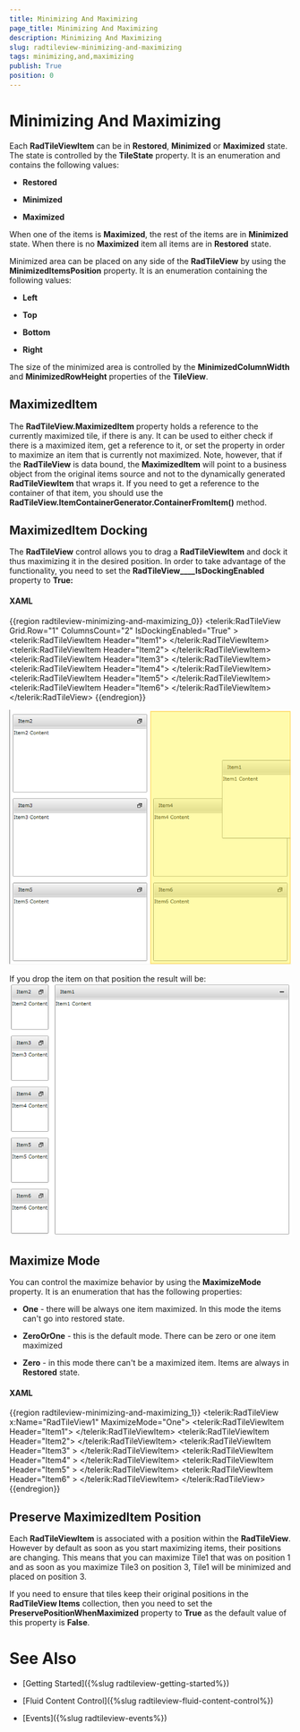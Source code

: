 ```yaml
---
title: Minimizing And Maximizing
page_title: Minimizing And Maximizing
description: Minimizing And Maximizing
slug: radtileview-minimizing-and-maximizing
tags: minimizing,and,maximizing
publish: True
position: 0
---
```


# Minimizing And Maximizing



Each __RadTileViewItem__ can be in __Restored__, __Minimized__ or __Maximized__ state. The state is controlled by the __TileState__ property. It is an enumeration and contains the following values:
            

* __Restored__

* __Minimized__

* __Maximized__

When one of the items is __Maximized__, the rest of the items are in __Minimized__ state. When there is no __Maximized__ item all items are in __Restored__ state.
            

Minimized area can be placed on any side of the __RadTileView__ by using the __MinimizedItemsPosition__ property. It is an enumeration containing the following values:
            

* __Left__

* __Top__

* __Bottom__

* __Right__

The size of the minimized area is controlled by the __MinimizedColumnWidth__ and __MinimizedRowHeight__ properties of the __TileView__.
            

##  MaximizedItem

The __RadTileView.MaximizedItem__ property holds a reference to the currently maximized tile, if there is any. It can be used to either check if there is a maximized item, get a reference to it, or set the property in order to maximize an item that is currently not maximized. Note, however, that if the __RadTileView__ is data bound, the __MaximizedItem__ will point to a business object from the original items source and not to the dynamically generated __RadTileViewItem__ that wraps it. If you need to get a reference to the container of that item, you should use the __RadTileView.ItemContainerGenerator.ContainerFromItem()__ method.
                

## MaximizedItem Docking

The __RadTileView__ control allows you to drag a __RadTileViewItem__ and dock it thus maximizing it in the desired position. In order to take advantage of the functionality, you need to set the __RadTileView____IsDockingEnabled__ property to __True:__

#### __XAML__

{{region radtileview-minimizing-and-maximizing_0}}
	<telerik:RadTileView Grid.Row="1" ColumnsCount="2" IsDockingEnabled="True" >
	    <telerik:RadTileViewItem Header="Item1">
	        <TextBlock Text="Item1 Content" />
	    </telerik:RadTileViewItem>
	    <telerik:RadTileViewItem Header="Item2">
	        <TextBlock Text="Item2 Content" />
	    </telerik:RadTileViewItem>
	    <telerik:RadTileViewItem Header="Item3">
	        <TextBlock Text="Item3 Content" />
	    </telerik:RadTileViewItem>
	    <telerik:RadTileViewItem Header="Item4">
	        <TextBlock Text="Item4 Content" />
	    </telerik:RadTileViewItem>
	    <telerik:RadTileViewItem Header="Item5">
	        <TextBlock Text="Item5 Content" />
	    </telerik:RadTileViewItem>
	    <telerik:RadTileViewItem Header="Item6">
	        <TextBlock Text="Item6 Content" />
	    </telerik:RadTileViewItem>
	</telerik:RadTileView>
	{{endregion}}

![](images/radtileview_features_maximized_docking.png)

If you drop the item on that position the result will be:![](images/radtileview_features_maximized_docked.png)

##  Maximize Mode

You can control the maximize behavior by using the __MaximizeMode__ property. It is an enumeration that has the following properties:
                

* __One__ - there will be always one item maximized. In this mode the items can't go into restored state.
                        

* __ZeroOrOne__ - this is the default mode. There can be zero or one item maximized
                        

* __Zero__ - in this mode there can't be a maximized item. Items are always in __Restored__ state.
                        

#### __XAML__

{{region radtileview-minimizing-and-maximizing_1}}
	<telerik:RadTileView x:Name="RadTileView1" MaximizeMode="One">
	            <telerik:RadTileViewItem Header="Item1">
	                <TextBlock Text="Item1 Content"/>
	            </telerik:RadTileViewItem>
	            <telerik:RadTileViewItem Header="Item2">
	                <TextBlock Text="Item2 Content"/>
	            </telerik:RadTileViewItem>
	            <telerik:RadTileViewItem Header="Item3" >
	                <TextBlock Text="Item3 Content"/>
	            </telerik:RadTileViewItem>
	            <telerik:RadTileViewItem Header="Item4" >
	                <TextBlock Text="Item4 Content"/>
	            </telerik:RadTileViewItem>
	            <telerik:RadTileViewItem Header="Item5" >
	                <TextBlock Text="Item5 Content"/>
	            </telerik:RadTileViewItem>
	            <telerik:RadTileViewItem Header="Item6" >
	                <TextBlock Text="Item6 Content"/>
	            </telerik:RadTileViewItem>
	        </telerik:RadTileView>
	{{endregion}}



## Preserve MaximizedItem Position

Each __RadTileViewItem__ is associated with a position within the __RadTileView__. However by default as soon as you start maximizing items, their positions are changing. This means that you can maximize Tile1 that was on position 1 and as soon as you maximize Tile3 on position 3, Tile1 will be minimized and placed on position 3.  
                

If you need to ensure that tiles keep their original positions in the __RadTileView Items__ collection, then you need to set the __PreservePositionWhenMaximized__ property to __True__ as the default value of this property is __False__.
            

# See Also

 * [Getting Started]({%slug radtileview-getting-started%})

 * [Fluid Content Control]({%slug radtileview-fluid-content-control%})

 * [Events]({%slug radtileview-events%})
